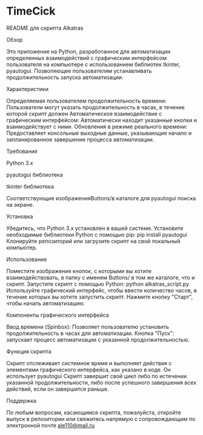 # TimeCick
 
README для скрипта  Alkatras

Обзор

 Это приложение на Python, разработанное для автоматизации определенных взаимодействий с графическим интерфейсом пользователя на компьютере с использованием библиотек tkinter,
pyautogui. Позволяющее пользователям устанавливать продолжительность запуска автоматизации.

Характеристики

Определяемая пользователем продолжительность времени: Пользователи могут указать продолжительность в часах, в течение которой скрипт должен
Автоматическое взаимодействие с графическим интерфейсом: Автоматически находит указанные кнопки и взаимодействует с ними.
Обновления в режиме реального времени: Предоставляет консольные выходные данные, указывающие начало и запланированное завершение процесса автоматизации.

Требования

Python 3.x

pyautogui библиотека

tkinter библиотека

Соответствующие изображенияButtons/в каталоге для pyautogui поиска на экране.

Установка

Убедитесь, что Python 3.x установлен в вашей системе.
Установите необходимые библиотеки Python с помощью pip:
pip install pyautogui
Клонируйте репозиторий или загрузите скрипт на свой локальный компьютер.

Использование

Поместите изображения кнопок, с которыми вы хотите взаимодействовать, в папку с именем Buttons/ в том же каталоге, что и скрипт.
Запустите скрипт с помощью Python:
python alkatras_script.py
Используйте графический интерфейс, чтобы ввести количество часов, в течение которых вы хотите запустить скрипт.
Нажмите кнопку "Старт", чтобы начать автоматизацию.

Компоненты графического интерфейса

Ввод времени (Spinbox): Позволяет пользователю установить продолжительность в часах для автоматизации.
Кнопка "Пуск": запускает процесс автоматизации с указанной продолжительностью.

Функция скрипта

Скрипт отслеживает системное время и выполняет действия с элементами графического интерфейса, как указано в коде.
Он использует pyautogui
Скрипт завершит свой цикл либо по истечении указанной продолжительности, либо после успешного завершения всех действий, если он завершится раньше.

Поддержка

По любым вопросам, касающимся скрипта, пожалуйста, откройте выпуск в репозитории или свяжитесь напрямую с сопровождающим по электронной почте ale110@mail.ru
